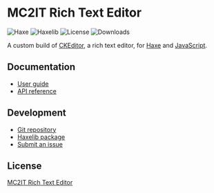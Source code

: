 # MC2IT Rich Text Editor
![Haxe](https://flat.badgen.net/badge/haxe/%3E%3D4.2.0/green) ![Haxelib](https://flat.badgen.net/haxelib/v/mc2it_rte) ![License](https://flat.badgen.net/badge/license/MIT/blue) ![Downloads](https://flat.badgen.net/haxelib/d/mc2it_rte)

A custom build of [CKEditor](https://ckeditor.com/ckeditor-5), a rich text editor,
for [Haxe](https://haxe.org) and [JavaScript](https://developer.mozilla.org/en-US/docs/Web/JavaScript).

## Documentation
- [User guide](https://bitbucket.org/mc2it/rich-text-editor/wiki)
- [API reference](https://mc2it.github.io/rich-text-editor)

## Development
- [Git repository](https://bitbucket.org/mc2it/rich-text-editor)
- [Haxelib package](https://lib.haxe.org/p/mc2it_rte)
- [Submit an issue](https://bitbucket.org/mc2it/rich-text-editor/issues)

## License
[MC2IT Rich Text Editor](https://bitbucket.org/mc2it/rich-text-editor)
